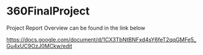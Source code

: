 # 360FinalProject

Project Report Overview can be found in the link below

https://docs.google.com/document/d/1CX3TbNtBNFxd4sY6feT2qqGMFe5_Gu4xUC9OzJ0MCkw/edit

